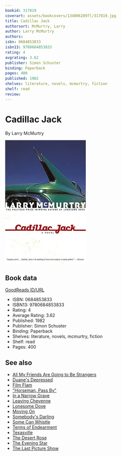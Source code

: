 ```yaml
---
bookid: 317819
coverart: assets/bookcovers/1348062897l/317819.jpg
title: Cadillac Jack
authorsort: McMurtry, Larry
author: Larry McMurtry
authors: 
isbn: 0684853833
isbn13: 9780684853833
rating: 4
avgrating: 3.62
publisher: Simon Schuster
binding: Paperback
pages: 400
published: 1982
shelves: literature, novels, mcmurtry, fiction
shelf: read
review: 
---
```


# Cadillac Jack

By Larry McMurtry

![](../../assets/bookcovers/1348062897l/317819.jpg)

## Book data

[GoodReads ID/URL](https://www.goodreads.com/book/show/317819)

- ISBN: 0684853833
- ISBN13: 9780684853833
- Rating: 4
- Average Rating: 3.62
- Published: 1982
- Publisher: Simon Schuster
- Binding: Paperback
- Shelves: literature, novels, mcmurtry, fiction
- Shelf: read
- Pages: 400


## See also

- [All My Friends Are Going to Be Strangers](All_My_Friends_Are_Going_to_Be_Strangers.md)
- [Duane's Depressed](Duanes_Depressed.md)
- [Film Flam](Film_Flam-_Essays_on_Hollywood.md)
- ["Horseman, Pass By"](Horseman__Pass_By.md)
- [In a Narrow Grave](In_a_Narrow_Grave-_Essays_on_Texas.md)
- [Leaving Cheyenne](Leaving_Cheyenne.md)
- [Lonesome Dove](Lonesome_Dove.md)
- [Moving On](Moving_On.md)
- [Somebody's Darling](Somebodys_Darling.md)
- [Some Can Whistle](Some_Can_Whistle.md)
- [Terms of Endearment](Terms_of_Endearment.md)
- [Texasville](Texasville.md)
- [The Desert Rose](The_Desert_Rose.md)
- [The Evening Star](The_Evening_Star.md)
- [The Last Picture Show](The_Last_Picture_Show.md)
